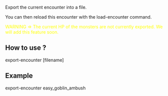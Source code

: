 Export the current encounter into a file.

You can then reload this encounter with the load-encounter command.

<span style="color:yellow">WARNING => The current HP of the monsters are not currently exported.
We will add this feature soon.</span>

## How to use ?

export-encounter [filename]


## Example

export-encounter easy_goblin_ambush


